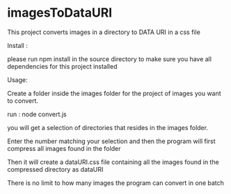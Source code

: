 # imagesToDataURI
This project converts images in a directory to DATA URI in a css file

Install :

please run npm install in the source directory to make sure you have all dependencies for this project installed

Usage:

Create a folder inside the images folder for the project of images you want to convert.


run : node convert.js

you will get a selection of directories that resides in the images folder.

Enter the number matching your selection and then the program will first compress all images found in the folder

Then it will create a 
dataURI.css file containing all the images found in the compressed directory as dataURI

There is no limit to how many images the program can convert in one batch
